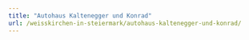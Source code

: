 ```yaml
---
title: "Autohaus Kaltenegger und Konrad"
url: /weisskirchen-in-steiermark/autohaus-kaltenegger-und-konrad/
---
```

